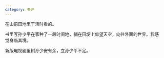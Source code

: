 ```yaml
---
category: 书评
---
```


在山前田地里干活时看的。

书里写孙少平在家种了一段时间地，躺在田埂上仰望天空，向往外面的世界。我感觉身临其境。

新版电视剧里树孙少安有余，立孙少平不足。
